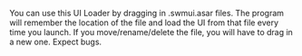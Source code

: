 You can use this UI Loader by dragging in .swmui.asar files. The program will remember the location of the file and load the UI from that file every time you launch. If you move/rename/delete the file, you will have to drag in a new one. Expect bugs.